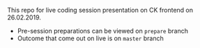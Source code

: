 This repo for live coding session presentation on CK frontend on 26.02.2019.

* Pre-session preparations can be viewed on `prepare` branch
* Outcome that come out on live is on `master` branch

